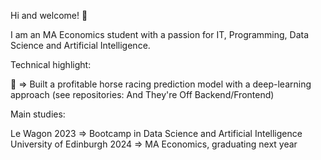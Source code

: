 <!--
**lucasglanville/lucasglanville** is a ✨ _special_ ✨ repository because its `README.md` (this file) appears on your GitHub profile.

Here are some ideas to get you started:

- 🔭 I’m currently working on ...
- 🌱 I’m currently learning ...
- 👯 I’m looking to collaborate on ...
- 🤔 I’m looking for help with ...
- 💬 Ask me about ...
- 📫 How to reach me: ...
- 😄 Pronouns: ...
- ⚡ Fun fact: ...
-->
Hi and welcome! 👋

I am an MA Economics student with a passion for IT, Programming, Data Science and Artificial Intelligence.

Technical highlight:

🏇 => Built a profitable horse racing prediction model with a deep-learning approach (see repositories: And They're Off Backend/Frontend)

Main studies:

Le Wagon 2023 => Bootcamp in Data Science and Artificial Intelligence
University of Edinburgh 2024 => MA Economics, graduating next year
